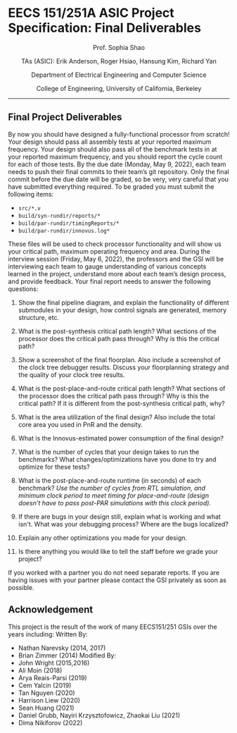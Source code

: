 # EECS 151/251A ASIC Project Specification: Final Deliverables
<p align="center">
Prof. Sophia Shao
</p>
<p align="center">
TAs (ASIC): Erik Anderson, Roger Hsiao, Hansung Kim, Richard Yan
</p>
<p align="center">
Department of Electrical Engineering and Computer Science
</p>
<p align="center">
College of Engineering, University of California, Berkeley
</p>

---

## Final Project Deliverables

By now you should have designed a fully-functional processor from scratch! Your design should pass all assembly tests at your reported maximum frequency. Your
design should also pass all of the benchmark tests in at your reported maximum frequency, and you
should report the cycle count for each of those tests. By the due date (Monday, May 9, 2022), each
team needs to push their final commits to their team’s git repository. Only the final commit before the
due date will be graded, so be very, very careful that you have submitted everything required. To be
graded you must submit the following items:
* `src/*.v`
* `build/syn-rundir/reports/*`
* `build/par-rundir/timingReports/*`
* `build/par-rundir/innovus.log*`

These files will be used to check processor functionality and will show us your critical path, maximum operating frequency and area. During the interview session (Friday, May  6, 2022), the
professors and the GSI will be interviewing each team to gauge understanding of various concepts
learned in the project, understand more about each team’s design process, and provide feedback. Your
final report needs to answer the following questions:

1. Show the final pipeline diagram, and explain the functionality of different submodules in your design, how control signals are generated, memory structure, etc.

2. What is the post-synthesis critical path length? What sections of the processor does the critical
path pass through? Why is this the critical path?

3. Show a screenshot of the final floorplan. Also include a screenshot of the clock tree debugger results.  Discuss your floorplanning strategy and the quality of your clock tree results.

4. What is the post-place-and-route critical path length? What sections of the processor does the
critical path pass through? Why is this the critical path? If it is different from the post-synthesis
critical path, why?

5. What is the area utilization of the final design? Also include the total core area you used in PnR and the density.

6. What is the Innovus-estimated power consumption of the final design?

7. What is the number of cycles that your design takes to run the benchmarks? What changes/optimizations
have you done to try and optimize for these tests?

8. What is the post-place-and-route runtime (in seconds) of each benchmark? 
   *Use the number of cycles from RTL simulation, and minimum clock period to meet timing for place-and-route (design doesn't have to pass post-PAR simulations with this clock period).*
   
9. If there are bugs in your design still, explain what is working and what isn't.  What was your debugging process?  Where are the bugs localized?

10. Explain any other optimizations you made for your design.

11. Is there anything you would like to tell the staff before we grade your project?


If you worked with a partner you do not need separate reports. If you are having issues with your
partner please contact the GSI privately as soon as possible.



## Acknowledgement

This project is the result of the work of many EECS151/251 GSIs over the years including:
Written By:
- Nathan Narevsky (2014, 2017)
- Brian Zimmer (2014)
Modified By:
- John Wright (2015,2016)
- Ali Moin (2018)
- Arya Reais-Parsi (2019)
- Cem Yalcin (2019)
- Tan Nguyen (2020)
- Harrison Liew (2020)
- Sean Huang (2021)
- Daniel Grubb, Nayiri Krzysztofowicz, Zhaokai Liu (2021)
- Dima Nikiforov (2022)
